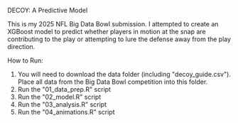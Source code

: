 DECOY: A Predictive Model

This is my 2025 NFL Big Data Bowl submission. I attempted to create an XGBoost model to predict whether players in motion at the snap are contributing to the play or attempting to lure the defense away from the play direction.

How to Run:
1. You will need to download the data folder (including "decoy_guide.csv"). Place all data from the Big Data Bowl competition into this folder.
2. Run the "01_data_prep.R" script
3. Run the "02_model.R" script
4. Run the "03_analysis.R" script
5. Run the "04_animations.R" script
